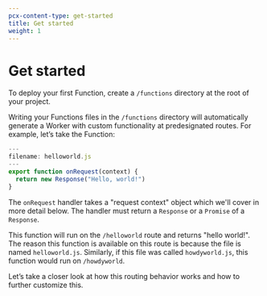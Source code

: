 ```yaml
---
pcx-content-type: get-started
title: Get started
weight: 1
---
```


# Get started

To deploy your first Function, create a `/functions` directory at the root of your project. 

Writing your Functions files in the `/functions` directory will automatically generate a Worker with custom functionality at predesignated routes. For example, let’s take the Function: 

```js
---
filename: helloworld.js
---
export function onRequest(context) {
  return new Response("Hello, world!")
}
```

The `onRequest` handler takes a "request context" object which we'll cover in more detail below. The handler must return a `Response` or a `Promise` of a `Response`.

This function will run on the `/helloworld` route and returns "hello world!".  The reason this function is available on this route is because the file is named `helloworld.js`. Similarly, if this file was called `howdyworld.js`, this function would run on `/howdyworld`.

Let’s take a closer look at how this routing behavior works and how to further customize this.
